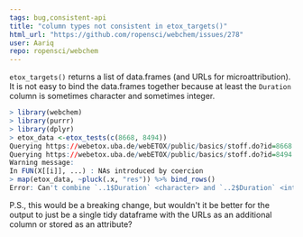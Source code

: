 ```yaml
---
tags: bug,consistent-api
title: "column types not consistent in etox_targets()"
html_url: "https://github.com/ropensci/webchem/issues/278"
user: Aariq
repo: ropensci/webchem
---
```


`etox_targets()` returns a list of data.frames (and URLs for microattribution).  It is not easy to bind the data.frames together because at least the `Duration` column is sometimes character and sometimes integer.

```r
> library(webchem)
> library(purrr)
> library(dplyr)
> etox_data <-etox_tests(c(8668, 8494))
Querying https://webetox.uba.de/webETOX/public/basics/stoff.do?id=8668
Querying https://webetox.uba.de/webETOX/public/basics/stoff.do?id=8494
Warning message:
In FUN(X[[i]], ...) : NAs introduced by coercion
> map(etox_data, ~pluck(.x, "res")) %>% bind_rows()
Error: Can't combine `..1$Duration` <character> and `..2$Duration` <integer>.
```

P.S., this would be a breaking change, but wouldn't it be better for the output to just be a single tidy dataframe with the URLs as an additional column or stored as an attribute?